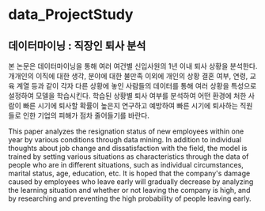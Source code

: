 # data_ProjectStudy

## 데이터마이닝 : 직장인 퇴사 분석


본 논문은 데이터마이닝을 통해 여러 여건별 신입사원의 1년 이내 퇴사 상황을 분석한다. 개개인의 이직에 대한 생각, 분야에 대한 불만족 이외에 개인의 상황 결혼 여부, 연령, 교육 계열 등과 같이 각자 다른 상황에 놓인 사람들의 데이터를 통해 여러 상황을 특성으로 설정하여 모델을 학습시킨다. 학습된 상황별 퇴사 여부를 분석하여 어떤 환경에 처한 사람이 빠른 시기에 퇴사할 확률이 높은지 연구하고 예방하여 빠른 시기에 퇴사하는 직원들로 인한 기업의 피해가 점차 줄어들기를 바란다.

This paper analyzes the resignation status of new employees within one year by various conditions through data mining. In addition to individual thoughts about job change and dissatisfaction with the field, the model is trained by setting various situations as characteristics through the data of people who are in different situations, such as individual circumstances, marital status, age, education, etc. It is hoped that the company's damage caused by employees who leave early will gradually decrease by analyzing the learning situation and whether or not leaving the company is high, and by researching and preventing the high probability of people leaving early.

